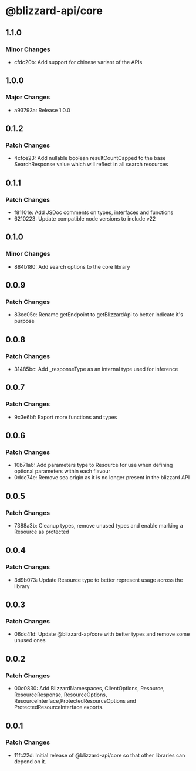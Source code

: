 # @blizzard-api/core

## 1.1.0

### Minor Changes

- cfdc20b: Add support for chinese variant of the APIs

## 1.0.0

### Major Changes

- a93793a: Release 1.0.0

## 0.1.2

### Patch Changes

- 4cfce23: Add nullable boolean resultCountCapped to the base SearchResponse value which will reflect in all search resources

## 0.1.1

### Patch Changes

- f81101e: Add JSDoc comments on types, interfaces and functions
- 6210223: Update compatible node versions to include v22

## 0.1.0

### Minor Changes

- 884b180: Add search options to the core library

## 0.0.9

### Patch Changes

- 83ce05c: Rename getEndpoint to getBlizzardApi to better indicate it's purpose

## 0.0.8

### Patch Changes

- 31485bc: Add \_responseType as an internal type used for inference

## 0.0.7

### Patch Changes

- 9c3e6bf: Export more functions and types

## 0.0.6

### Patch Changes

- 10b71a6: Add parameters type to Resource for use when defining optional parameters within each flavour
- 0ddc74e: Remove sea origin as it is no longer present in the blizzard API

## 0.0.5

### Patch Changes

- 7388a3b: Cleanup types, remove unused types and enable marking a Resource as protected

## 0.0.4

### Patch Changes

- 3d9b073: Update Resource type to better represent usage across the library

## 0.0.3

### Patch Changes

- 06dc41d: Update @blizzard-ap/core with better types and remove some unused ones

## 0.0.2

### Patch Changes

- 00c0830: Add BlizzardNamespaces, ClientOptions, Resource, ResourceResponse, ResourceOptions, ResourceInterface,ProtectedResourceOptions and ProtectedResourceInterface exports.

## 0.0.1

### Patch Changes

- 11fc22d: Initial release of @blizzard-api/core so that other libraries can depend on it.
